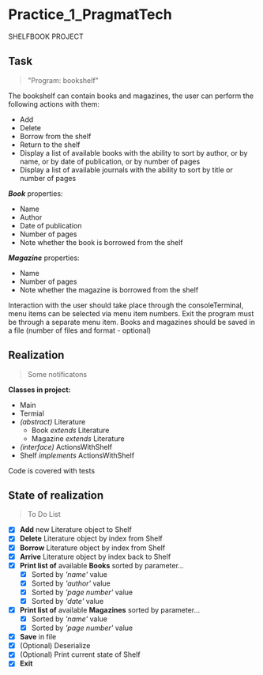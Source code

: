 # Practice_1_PragmatTech
SHELFBOOK PROJECT


## Task
> "Program: bookshelf"

The bookshelf can contain books and magazines, the user can perform the following actions with them:
* Add
* Delete
* Borrow from the shelf
* Return to the shelf
* Display a list of available books with the ability to sort by author, or by name, or by date of publication, or by number of pages
* Display a list of available journals with the ability to sort by title or number of pages

***Book*** properties:
* Name
* Author
* Date of publication
* Number of pages
* Note whether the book is borrowed from the shelf

***Magazine*** properties:
* Name
* Number of pages
* Note whether the magazine is borrowed from the shelf

Interaction with the user should take place through the consoleTerminal, menu items can be selected via menu item numbers.
Exit the program must be through a separate menu item.
Books and magazines should be saved in a file (number of files and format - optional)

## Realization
> Some notificatons

**Classes in project:**
* Main
* Termial
* _(abstract)_ Literature 
  * Book _extends_ Literature
  * Magazine _extends_ Literature
* _(interface)_ ActionsWithShelf 
* Shelf _implements_ ActionsWithShelf



Code is covered with tests

## State of realization
> To Do List

 - [x] **Add** new Literature object to Shelf
 - [x] **Delete**  Literature object by index from Shelf
 - [x] **Borrow**  Literature object by index from Shelf
 - [x] **Arrive**  Literature object by index back to Shelf
 - [x] **Print list of**  available **Books** sorted by parameter...
    - [x] Sorted by _'name'_ value
    - [x] Sorted by _'author'_ value
    - [x] Sorted by _'page number'_ value
    - [x] Sorted by _'date'_ value
 - [x] **Print list of** available **Magazines** sorted by parameter...
    - [x] Sorted by _'name'_ value
    - [x] Sorted by _'page number'_ value
 - [x] **Save** in file
 - [x] \(Optional) Deserialize
 - [x] \(Optional) Print current state of Shelf
 - [x] **Exit**
